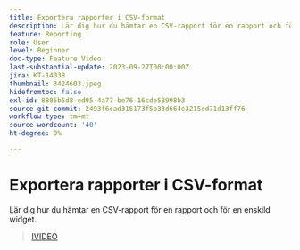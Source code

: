 ```yaml
---
title: Exportera rapporter i CSV-format
description: Lär dig hur du hämtar en CSV-rapport för en rapport och för en enskild widget.
feature: Reporting
role: User
level: Beginner
doc-type: Feature Video
last-substantial-update: 2023-09-27T00:00:00Z
jira: KT-14038
thumbnail: 3424603.jpeg
hidefromtoc: false
exl-id: 8885b5d8-ed95-4a77-be76-16cde58998b3
source-git-commit: 2493f6cad316173f5b33d664e3215ed71d13ff76
workflow-type: tm+mt
source-wordcount: '40'
ht-degree: 0%

---
```


# Exportera rapporter i CSV-format

Lär dig hur du hämtar en CSV-rapport för en rapport och för en enskild widget.

>[!VIDEO](https://video.tv.adobe.com/v/3439612/?learn=on&captions=swe)
